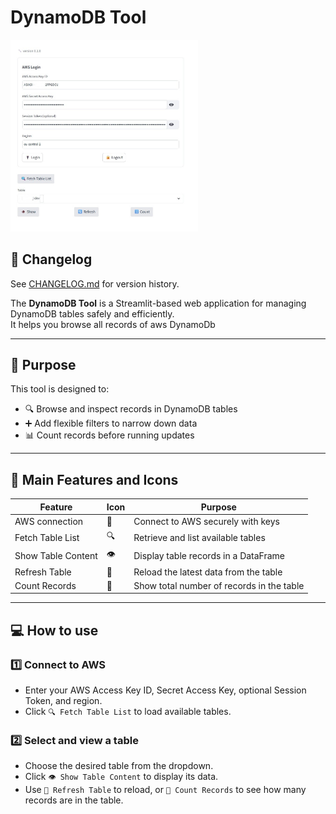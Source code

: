 # DynamoDB Tool

<img src="https://raw.githubusercontent.com/k30medvedev/dynamo-db-full-scan-tool/master/images/image.jpg" alt="Фото" width="300"/>

## 📓 Changelog

See [CHANGELOG.md](./CHANGELOG.md) for version history.

The **DynamoDB Tool** is a Streamlit-based web application for managing DynamoDB tables safely and efficiently.  
It helps you browse all records of aws DynamoDb

---

## 🌟 Purpose

This tool is designed to:

- 🔍 Browse and inspect records in DynamoDB tables  
- ➕ Add flexible filters to narrow down data  
- 📊 Count records before running updates  

---

## 🚀 Main Features and Icons

| Feature                | Icon   | Purpose                                      |
|------------------------|--------|---------------------------------------------|
| AWS connection        | 🔐     | Connect to AWS securely with keys           |
| Fetch Table List      | 🔍     | Retrieve and list available tables          |
| Show Table Content    | 👁️     | Display table records in a DataFrame        |
| Refresh Table         | 🔄     | Reload the latest data from the table       |
| Count Records        | 🔢     | Show total number of records in the table   |
---

## 💻 How to use

### 1️⃣ Connect to AWS
- Enter your AWS Access Key ID, Secret Access Key, optional Session Token, and region.
- Click `🔍 Fetch Table List` to load available tables.

### 2️⃣ Select and view a table
- Choose the desired table from the dropdown.
- Click `👁️ Show Table Content` to display its data.
- Use `🔄 Refresh Table` to reload, or `🔢 Count Records` to see how many records are in the table.
